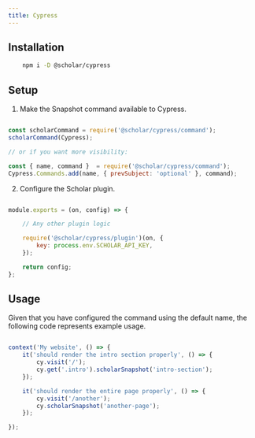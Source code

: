```yaml
---
title: Cypress
---
```



## Installation

```sh
	npm i -D @scholar/cypress
```

## Setup


1. Make the Snapshot command available to Cypress.

```js title="cypress/support/commands.js"

const scholarCommand = require('@scholar/cypress/command');
scholarCommand(Cypress);

// or if you want more visibility:

const { name, command }  = require('@scholar/cypress/command');
Cypress.Commands.add(name, { prevSubject: 'optional' }, command);

```

2. Configure the Scholar plugin.

```js title="cypress/plugins/index.js"

module.exports = (on, config) => {

	// Any other plugin logic

	require('@scholar/cypress/plugin')(on, {
		key: process.env.SCHOLAR_API_KEY,
	});

	return config;
};

```

## Usage

Given that you have configured the command using the default name, the following code represents example usage.

```js

context('My website', () => {
	it('should render the intro section properly', () => {
		cy.visit('/');
		cy.get('.intro').scholarSnapshot('intro-section');
	});

	it('should render the entire page properly', () => {
		cy.visit('/another');
		cy.scholarSnapshot('another-page');
	});

});


```
